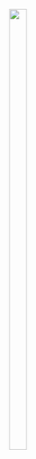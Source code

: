 <p>
<img src="https://user-images.githubusercontent.com/124056284/221604562-dbb9b280-06c1-417d-a6f7-4b77c62889ba.png" width=25% height=45%>
</p>
